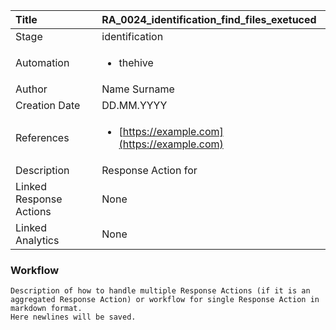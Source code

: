 | Title          | RA_0024_identification_find_files_exetuced                                                                                                      |
|:---------------|:-----------------------------------------------------------------------------------------------------------------|
| Stage    | identification                                                            |
| Automation |<ul><li>thehive</li></ul> |
| Author    | Name Surname                                                          |
| Creation Date    | DD.MM.YYYY                                            |
| References     |<ul><li>[https://example.com](https://example.com)</li></ul>                                  |
| Description    | Response Action for                                                               |
| Linked Response Actions | None |
| Linked Analytics | None |


### Workflow

```
Description of how to handle multiple Response Actions (if it is an aggregated Response Action) or workflow for single Response Action in markdown format.
Here newlines will be saved.  

```
